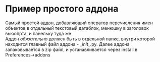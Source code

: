 # Пример простого аддона
Самый простой аддон, добавляющий оператор перечисления имен объектов в отдельный текстовый датаблок, менюшку в заголовок вьюопрта, и панельку туда же <br />
Аддон *обязательно* должен быть в отдельной папке, внутри которой находится главный файл аддона - \__init__.py. Далее аддона запаковывается в zip файл, и устанавливается через install в Preferences->addons